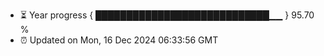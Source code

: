 - ⏳ Year progress { ████████████████████████████▁▁ } 95.70 %
- ⏰ Updated on Mon, 16 Dec 2024 06:33:56 GMT

